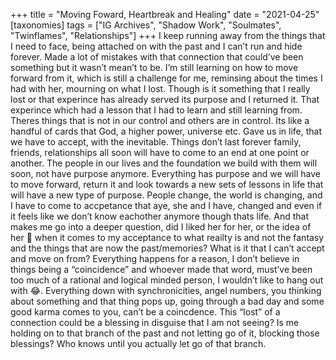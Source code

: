 +++
title = "Moving Foward, Heartbreak and Healing"
date = "2021-04-25"
[taxonomies]
tags = ["IG Archives", "Shadow Work", "Soulmates", "Twinflames", "Relationships"]
+++
I keep running away from the things that I need to face, being attached on with the past and I can’t run and hide forever. Made a lot of mistakes with that connection that could’ve been something but it wasn’t mean’t to be. I’m still learning on how to move forward from it, which is still a challenge for me, reminsing about the times I had with her, mourning on what I lost. Though is it something that I really lost or that experince has already served its purpose and I returned it. That experince which had a lesson that I had to learn and still learning from. Theres things that is not in our control and others are in control. Its like a handful of cards that God, a higher power, universe etc. Gave us in life, that we have to accept, with the inevitable. Things don’t last forever family, friends, relationships all soon will have to come to an end at one point or another. The people in our lives and the foundation we build with them will soon, not have purpose anymore. Everything has purpose and we will have to move forward, return it and look towards a new sets of lessons in life that will have a new type of purpose. People change, the world is changing, and I have to come to accpetance that aye, she and I have, changed and even if it feels like we don’t know eachother anymore though thats life. And that makes me go into a deeper question, did I liked her for her, or the idea of her 🤔 when it comes to my acceptance to what reailty is and not the fantasy and the things that are now the past/memories? What is it that I can’t accept and move on from? Everything happens for a reason, I don’t believe in things being a “coincidence” and whoever made that word, must’ve been too much of a rational and logical minded person, I wouldn’t like to hang out with 😂. Everything down with synchronicities, angel numbers, you thinking about something and that thing pops up, going through a bad day and some good karma comes to you, can’t be a coincdence. This “lost” of a connection could be a blessing in disguise that I am not seeing? Is me holding on to that branch of the past and not letting go of it, blocking those blessings? Who knows until you actually let go of that branch.

